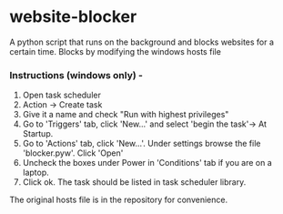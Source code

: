 # website-blocker
A python script that runs on the background and blocks websites for a certain time. Blocks by modifying the windows hosts file

<h3> Instructions (windows only) - </h3>

1. Open task scheduler
2. Action -> Create task
3. Give it a name and check "Run with highest privileges"
4. Go to 'Triggers' tab, click 'New...' and select 'begin the task'-> At Startup.
5. Go to 'Actions' tab, click 'New...'. Under settings browse the file 'blocker.pyw'. Click 'Open'
6. Uncheck the boxes under Power in 'Conditions' tab if you are on a laptop.
7. Click ok. The task should be listed in task scheduler library.

The original hosts file is in the repository for convenience.
